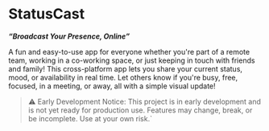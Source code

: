 # StatusCast

**_“Broadcast Your Presence, Online”_**

A fun and easy-to-use app for everyone whether you're part of a remote team, working in a co-working space, or just keeping in touch with friends and family! This cross-platform app lets you share your current status, mood, or availability in real time. Let others know if you're busy, free, focused, in a meeting, or away, all with a simple visual update!

> ⚠️ Early Development Notice: This project is in early development and is not yet ready for production use. Features may change, break, or be incomplete. Use at your own risk.`
